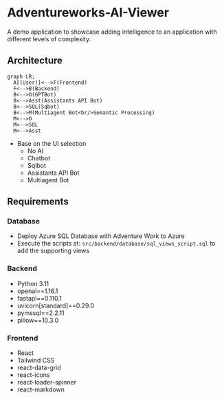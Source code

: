 # Adventureworks-AI-Viewer

A demo application to showcase adding intelligence to an application with different levels of complexity.

## Architecture

```mermaid
graph LR;
  A[(User)]<-->F(Frontend)
  F<-->B(Backend)
  B<-->O(GPTBot)
  B<-->Asst(Assistants API Bot)
  B<-->SQL(Sqbot)
  B<-->M(Multiagent Bot<br/>Semantic Processing)
  M<-->O
  M<-->SQL
  M<-->Asst
```

- Base on the UI selection
  - No AI
  - Chatbot
  - Sqlbot
  - Assistants API Bot
  - Multiagent Bot

## Requirements

### Database

- Deploy Azure SQL Database with Adventure Work to Azure
- Execute the scripts at: `src/backend/database/sql_views_script.sql` to add the supporting views

### Backend

- Python 3.11
- openai==1.16.1
- fastapi==0.110.1
- uvicorn[standard]==0.29.0
- pymssql==2.2.11
- pillow==10.3.0

### Frontend 

- React
- Tailwind CSS
- react-data-grid
- react-icons
- react-loader-spinner
- react-markdown
